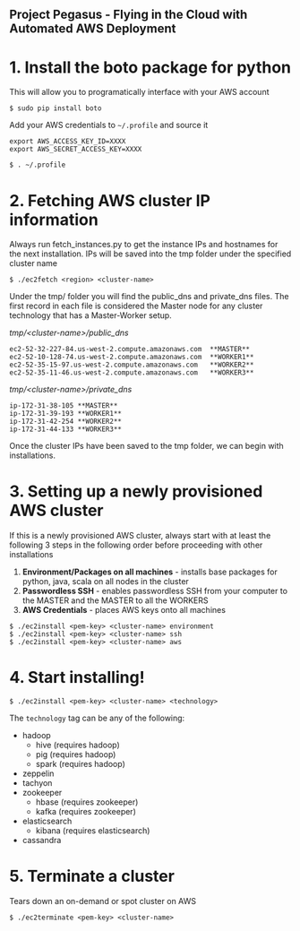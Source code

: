 ## Project Pegasus - Flying in the Cloud with Automated AWS Deployment

# 1. Install the boto package for python
This will allow you to programatically interface with your AWS account
```
$ sudo pip install boto
```
Add your AWS credentials to `~/.profile` and source it
```
export AWS_ACCESS_KEY_ID=XXXX
export AWS_SECRET_ACCESS_KEY=XXXX
```
```
$ . ~/.profile
```
# 2. Fetching AWS cluster IP information
Always run fetch_instances.py to get the instance IPs and hostnames for the next installation. IPs will be saved into the tmp folder under the specified cluster name
```
$ ./ec2fetch <region> <cluster-name>
```
Under the tmp/<cluster-name> folder you will find the public_dns and private_dns files. The first record in each file is considered the Master node for any cluster technology that has a Master-Worker setup. 

*tmp/\<cluster-name\>/public_dns*
```
ec2-52-32-227-84.us-west-2.compute.amazonaws.com  **MASTER**
ec2-52-10-128-74.us-west-2.compute.amazonaws.com  **WORKER1**
ec2-52-35-15-97.us-west-2.compute.amazonaws.com   **WORKER2**
ec2-52-35-11-46.us-west-2.compute.amazonaws.com   **WORKER3**
```
*tmp/\<cluster-name\>/private_dns*
```
ip-172-31-38-105 **MASTER**
ip-172-31-39-193 **WORKER1**
ip-172-31-42-254 **WORKER2**
ip-172-31-44-133 **WORKER3**
```
Once the cluster IPs have been saved to the tmp folder, we can begin with installations. 
# 3. Setting up a newly provisioned AWS cluster
If this is a newly provisioned AWS cluster, always start with at least the following 3 steps in the following order before proceeding with other installations

1. **Environment/Packages on all machines** - installs base packages for python, java, scala on all nodes in the cluster
2. **Passwordless SSH** - enables passwordless SSH from your computer to the MASTER and the MASTER to all the WORKERS
3. **AWS Credentials** - places AWS keys onto all machines
```
$ ./ec2install <pem-key> <cluster-name> environment
$ ./ec2install <pem-key> <cluster-name> ssh
$ ./ec2install <pem-key> <cluster-name> aws
```
# 4. Start installing!
```
$ ./ec2install <pem-key> <cluster-name> <technology>
```
The `technology` tag can be any of the following:
* hadoop
  * hive  (requires hadoop)
  * pig   (requires hadoop)
  * spark (requires hadoop)
* zeppelin
* tachyon
* zookeeper
  *   hbase (requires zookeeper)
  *   kafka (requires zookeeper)
* elasticsearch
  *   kibana (requires elasticsearch)
* cassandra

# 5. Terminate a cluster
Tears down an on-demand or spot cluster on AWS
```
$ ./ec2terminate <pem-key> <cluster-name>
```
